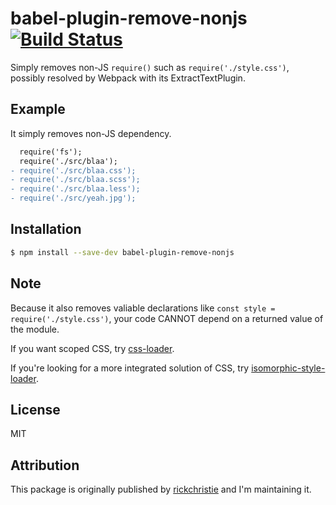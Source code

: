 # babel-plugin-remove-nonjs [![Build Status](https://travis-ci.org/piglovesyou/babel-plugin-remove-nonjs.svg?branch=master)](https://travis-ci.org/piglovesyou/babel-plugin-remove-nonjs)

Simply removes non-JS `require()` such as `require('./style.css')`, possibly resolved by Webpack with its ExtractTextPlugin.

## Example

It simply removes non-JS dependency.

```diff
  require('fs');
  require('./src/blaa');
- require('./src/blaa.css');
- require('./src/blaa.scss');
- require('./src/blaa.less');
- require('./src/yeah.jpg');
```

## Installation

```sh
$ npm install --save-dev babel-plugin-remove-nonjs
```

## Note

Because it also removes valiable declarations like `const style = require('./style.css')`, your code CANNOT depend on a returned value of the module.

If you want scoped CSS, try [css-loader](https://github.com/webpack/css-loader).

If you're looking for a more integrated solution of CSS, try [isomorphic-style-loader](https://github.com/kriasoft/isomorphic-style-loader).

## License

MIT

## Attribution

This package is originally published by [rickchristie](https://www.npmjs.com/~rickchristie) and  I'm maintaining it.
